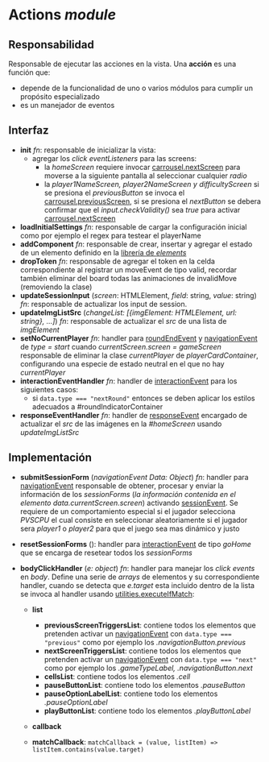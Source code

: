 # Actions _module_

## Responsabilidad

Responsable de ejecutar las acciones en la vista. Una **acción** es una función que:

-   depende de la funcionalidad de uno o varios módulos para cumplir un propósito especializado
-   es un manejador de eventos

## Interfaz

-   **init** _fn_: responsable de inicializar la vista:
    -   agregar los _click eventListeners_ para las screens:
        -   la _homeScreen_ requiere invocar [carrousel.nextScreen](./carrousel.md#interfaz) para moverse a la siguiente pantalla al seleccionar cualquier _radio_
        -   la _player1NameScreen, player2NameScreen y difficultyScreen_ si se presiona el _previousButton_ se invoca el [carrousel.previousScreen](./carrousel.md#interfaz), si se presiona el _nextButton_ se debera confirmar que el _input.checkValidity()_ sea _true_ para activar [carrousel.nextScreen](./carrousel.md#interfaz)
-   **loadInitialSettings** _fn_: responsable de cargar la configuración inicial como por ejemplo el regex para testear el playerName
-   **addComponent** _fn_: responsable de crear, insertar y agregar el estado de un elemento definido en la [librería de _elements_](./elements.md##Interfaz)
-   **dropToken** _fn_: responsable de agregar el token en la celda correspondiente al registrar un moveEvent de tipo valid, recordar también eliminar del board todas las animaciones de invalidMove (removiendo la clase)
-   **updateSessionInput** (_screen_: HTMLElement, _field_: string, _value_: string) _fn_: responsable de actualizar los input de session.
-   **updateImgListSrc** (_changeList: [{imgElement: HTMLElement, url: string}, ...]_) _fn_: responsable de actualizar el _src_ de una lista de _imgElement_
-   **setNoCurrentPlayer** _fn_: handler para [roundEndEvent](../game/game.md#eventos) y [navigationEvent](./display.md#eventos) de _type = start_ cuando _currentScreen.screen = gameScreen_ responsable de eliminar la clase _currentPlayer_ de _playerCardContainer_, configurando una especie de estado neutral en el que no hay _currentPlayer_
-   **interactionEventHandler** _fn_: handler de [interactionEvent](../display/display.md#eventos) para los siguientes casos:
    -   si `data.type === "nextRound"` entonces se deben aplicar los estilos adecuados a #roundIndicatorContainer
-   **responseEventHandler** _fn_: handler de [responseEvent](../avatarProvider.md#eventos) encargado de actualizar el _src_ de las imágenes en la _#homeScreen_ usando _updateImgListSrc_

## Implementación

-   **submitSessionForm** (_navigationEvent Data: Object_) _fn_: handler para [navigationEvent](./display.md#eventos) responsable de obtener, procesar y enviar la información de los _sessionForms_ (_la información contenida en el elemento data.currentScreen.screen_) activando [sessionEvent](./display.md#eventos). Se requiere de un comportamiento especial si el jugador selecciona _PVSCPU_ el cual consiste en seleccionar aleatoriamente si el jugador sera _player1_ o _player2_ para que el juego sea mas dinámico y justo
-   **resetSessionForms** (): handler para [interactionEvent](./display.md#eventos) de tipo _goHome_ que se encarga de resetear todos los _sessionForms_
-   **bodyClickHandler** (_e: object_) _fn_: handler para manejar los _click events_ en _body_. Define una serie de _arrays_ de elementos y su correspondiente handler, cuando se detecta que _e.target_ esta incluido dentro de la lista se invoca al handler usando [utilities.executeIfMatch](../utilities.md#interfaz):

    -   **list**

        -   **previousScreenTriggersList**: contiene todos los elementos que pretenden activar un [navigationEvent](./display.md#eventos) con `data.type === "previous"` como por ejemplo los _.navigationButton.previous_
        -   **nextScreenTriggersList**: contiene todos los elementos que pretenden activar un [navigationEvent](./display.md#eventos) con `data.type === "next"` como por ejemplo los _.gameTypeLabel, .navigationButton.next_
        -   **cellsList**: contiene todos los elementos _.cell_
        -   **pauseButtonList**: contiene todo los elementos _.pauseButton_
        -   **pauseOptionLabelList**: contiene todo los elementos _.pauseOptionLabel_
        -   **playButtonList**: contiene todo los elementos _.playButtonLabel_

    -   **callback**
    -   **matchCallback**: `matchCallback = (value, listItem) => listItem.contains(value.target)`
